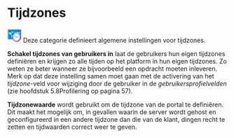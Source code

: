 # Tijdzones

![](../../../.gitbook/assets/graficos15.png) Deze categorie definieert algemene instellingen voor tijdzones.

**Schakel tijdzones van gebruikers in** laat de gebruikers hun eigen tijdzones definiëren en krijgen zo alle tijden op het platform in hun eigen tijdzones. Zo weten ze beter wanneer ze bijvoorbeeld een opdracht moeten inleveren. Merk op dat deze instelling samen moet gaan met de activering van het _tijdzone_-veld voor wijziging door de gebruiker in de _gebruikersprofielvelden_ \(zie hoofdstuk 5.8Profilering op pagina 57\).

**Tijdzonewaarde** wordt gebruikt om de tijdzone van de portal te definiëren. Dit maakt het mogelijk om, in gevallen waarin de server wordt gehost en geconfigureerd in een andere tijdzone dan die van de klant, dingen recht te zetten en tijdwaarden correct weer te geven.
